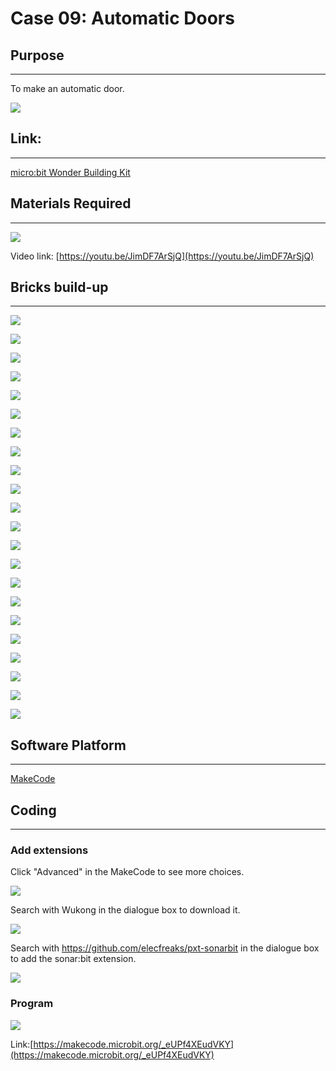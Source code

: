 # Case 09: Automatic Doors

## Purpose
---
To make an automatic door. 
 
![](./images/case-09-01.png)

## Link: 
---
[micro:bit Wonder Building Kit](https://www.elecfreaks.com/micro-bit-wonder-building-kit-without-micro-bit-board.html)

## Materials Required
---
![](./images/case-09-02.png)

Video link:
[https://youtu.be/JimDF7ArSjQ](https://youtu.be/JimDF7ArSjQ)


## Bricks build-up
---


![](./images/step-case-09-01.png)

![](./images/step-case-09-02.png)

![](./images/step-case-09-03.png)

![](./images/step-case-09-04.png)

![](./images/step-case-09-05.png)

![](./images/step-case-09-06.png)

![](./images/step-case-09-07.png)

![](./images/step-case-09-08.png)

![](./images/step-case-09-09.png)

![](./images/step-case-09-10.png)

![](./images/step-case-09-11.png)

![](./images/step-case-09-12.png)

![](./images/step-case-09-13.png)

![](./images/step-case-09-14.png)

![](./images/step-case-09-15.png)

![](./images/step-case-09-16.png)

![](./images/step-case-09-17.png)

![](./images/step-case-09-18.png)

![](./images/step-case-09-19.png)

![](./images/step-case-09-20.png)

![](./images/step-case-09-21.png)

![](./images/step-case-09-22.png)

## Software Platform
---
[MakeCode](https://makecode.microbit.org/)

## Coding
---
### Add extensions
Click "Advanced" in the MakeCode to see more choices.
 
![](./images/case-01-03.png)

Search with Wukong in the dialogue box to download it. 

![](./images/case-01-04.png)

 Search with https://github.com/elecfreaks/pxt-sonarbit in the dialogue box to add the sonar:bit extension. 

![](./images/case-04-04.png)



### Program
 
![](./images/case-09-03.png)

Link:[https://makecode.microbit.org/_eUPf4XEudVKY](https://makecode.microbit.org/_eUPf4XEudVKY)

